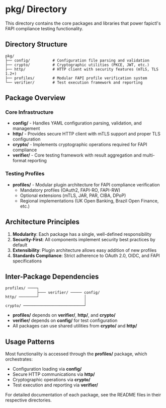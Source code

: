 # pkg/ Directory

This directory contains the core packages and libraries that power fapictl's FAPI compliance testing functionality.

## Directory Structure

```
pkg/
├── config/          # Configuration file parsing and validation
├── crypto/          # Cryptographic utilities (PKCE, JWT, etc.)
├── http/            # HTTP client with security features (mTLS, TLS 1.2+)
├── profiles/        # Modular FAPI profile verification system
└── verifier/        # Test execution framework and reporting
```

## Package Overview

### Core Infrastructure
- **config/** - Handles YAML configuration parsing, validation, and management
- **http/** - Provides secure HTTP client with mTLS support and proper TLS configuration
- **crypto/** - Implements cryptographic operations required for FAPI compliance
- **verifier/** - Core testing framework with result aggregation and multi-format reporting

### Testing Profiles
- **profiles/** - Modular plugin architecture for FAPI compliance verification
  - Mandatory profiles (OAuth2, FAPI-RO, FAPI-RW)
  - Optional extensions (mTLS, JAR, PAR, CIBA, DPoP)
  - Regional implementations (UK Open Banking, Brazil Open Finance, etc.)

## Architecture Principles

1. **Modularity**: Each package has a single, well-defined responsibility
2. **Security-First**: All components implement security best practices by default
3. **Extensibility**: Plugin architecture allows easy addition of new profiles
4. **Standards Compliance**: Strict adherence to OAuth 2.0, OIDC, and FAPI specifications

## Inter-Package Dependencies

```
profiles/ ────┐
              ├─── verifier/ ───── config/
http/ ────────┘                    │
                                   │
crypto/ ───────────────────────────┘
```

- **profiles/** depends on **verifier/**, **http/**, and **crypto/**
- **verifier/** depends on **config/** for test configuration
- All packages can use shared utilities from **crypto/** and **http/**

## Usage Patterns

Most functionality is accessed through the **profiles/** package, which orchestrates:
- Configuration loading via **config/**
- Secure HTTP communications via **http/**
- Cryptographic operations via **crypto/**
- Test execution and reporting via **verifier/**

For detailed documentation of each package, see the README files in their respective directories.